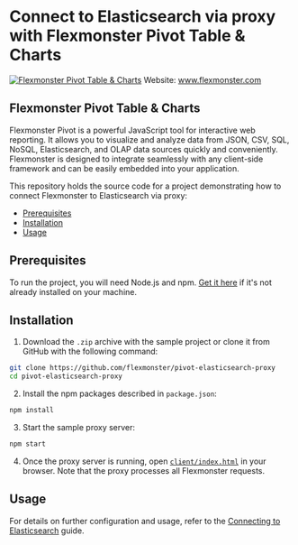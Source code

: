 # Connect to Elasticsearch via proxy with Flexmonster Pivot Table & Charts
[![Flexmonster Pivot Table & Charts](https://cdn.flexmonster.com/landing.png)](https://flexmonster.com)
Website: www.flexmonster.com

## Flexmonster Pivot Table & Charts

Flexmonster Pivot is a powerful JavaScript tool for interactive web reporting. It allows you to visualize and analyze data from JSON, CSV, SQL, NoSQL, Elasticsearch, and OLAP data sources quickly and conveniently. Flexmonster is designed to integrate seamlessly with any client-side framework and can be easily embedded into your application.

This repository holds the source code for a project demonstrating how to connect Flexmonster to Elasticsearch via proxy:

- [Prerequisites](#prerequisites)
- [Installation](#installation)
- [Usage](#usage)

## Prerequisites

To run the project, you will need Node.js and npm. [Get it here](https://docs.npmjs.com/downloading-and-installing-node-js-and-npm) if it's not already installed on your machine.

## Installation

1. Download the `.zip` archive with the sample project or clone it from GitHub with the following command:

```bash
git clone https://github.com/flexmonster/pivot-elasticsearch-proxy
cd pivot-elasticsearch-proxy
```

2. Install the npm packages described in `package.json`:

```bash
npm install
```

3. Start the sample proxy server:

```bash
npm start
```

4. Once the proxy server is running, open [`client/index.html`](https://github.com/flexmonster/pivot-elasticsearch-proxy/blob/main/client/index.html) in your browser. Note that the proxy processes all Flexmonster requests.


## Usage
 
For details on further configuration and usage, refer to the [Connecting to Elasticsearch](https://www.flexmonster.com/doc/connecting-to-elasticsearch/) guide.
